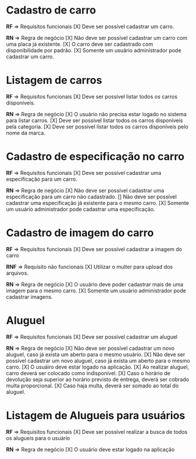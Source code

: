 # Cadastro de carro

**RF** => Requisitos funcionais
[X] Deve ser possível cadastrar um carro.

**RN** => Regra de negócio
[X] Não deve ser possível cadastrar um carro com uma placa já existente.
[X] O carro deve ser cadastrado com disponibilidade por padrão.
[X] Somente um usuário administrador pode cadastrar um carro.

# Listagem de carros

**RF** => Requisitos funcionais
[X] Deve ser possível listar todos os carros disponíveis.

**RN** => Regra de negócio
[X] O usuário não precisa estar logado no sistema para listar carros.
[X] Deve ser possível listar todos os carros disponíveis pela categoria.
[X] Deve ser possível listar todos os carros disponíveis pelo nome da marca.

# Cadastro de especificação no carro

**RF** => Requisitos funcionais
[X] Deve ser possível cadastrar uma especificação para um carro.

**RN** => Regra de negócio
[X] Não deve ser possível cadastrar uma especificação para um carro não cadastrado.
[] Não deve ser possível cadastrar uma especificação já existente para o mesmo carro.
[X] Somente um usuário administrador pode cadastrar uma especificação.

# Cadastro de imagem do carro
**RF** => Requisitos funcionais
[X] Deve ser possível cadastrar a imagem do carro

**RNF** => Requisito não funcionais
[X] Utilizar o multer para upload dos arquivos.

**RN** => Regra de negócio
[X] O usuário deve poder cadastrar mais de uma imagem para o mesmo carro.
[X] Somente um usuário administrador pode cadastrar imagens.

# Aluguel

**RF** => Requisitos funcionais
[X] Deve ser possível cadastrar um aluguel

**RN** => Regra de negócio
[X] Não deve ser possível cadastrar um novo aluguel, caso já exista um aberto para o mesmo usuário.
[X] Não deve ser possível cadastrar um novo aluguel, caso já exista um aberto para o mesmo carro.
[X] O usuáiro deve estar logado na aplicação.
[X] Ao realizar aluguel, carro deverá ser colocado como indisponível.
[X] Caso o horário de devolução seja superior ao horário previsto de entrega, deverá ser cobrado multa proporcional.
[X] Caso haja multa, deverá ser somado ao total do aluguel.

# Listagem de Alugueis para usuários

**RF** => Requisitos funcionais
[X] Deve ser possível realizar a busca de todos os alugueis para o usuário

**RN** => Regra de negócio
[X] O usuário deve estar logado na aplicação
